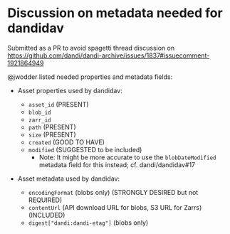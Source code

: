 # Discussion on metadata needed for dandidav

Submitted as a PR to avoid spagetti thread discussion on https://github.com/dandi/dandi-archive/issues/1837#issuecomment-1921864949


@jwodder listed needed properties and metadata fields:

* Asset properties used by dandidav:
    * `asset_id` (PRESENT)
    * `blob_id`
    * `zarr_id`
    * `path` (PRESENT)
    * `size`  (PRESENT)
    * `created` (GOOD TO HAVE)
    * `modified` (SUGGESTED to be included)
        * Note: It might be more accurate to use the `blobDateModified` metadata field for this instead; cf. dandi/dandidav#17

* Asset metadata used by dandidav:
    * `encodingFormat` (blobs only) (STRONGLY DESIRED but not REQUIRED)
    * `contentUrl` (API download URL for blobs, S3 URL for Zarrs) (INCLUDED)
    * `digest["dandi:dandi-etag"]` (blobs only)
